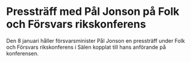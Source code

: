 # Pressträff med Pål Jonson på Folk och Försvars rikskonferens

Den 8 januari håller försvarsminister Pål Jonson en pressträff under Folk och Försvars rikskonferens i Sälen kopplat till hans anförande på konferensen.
